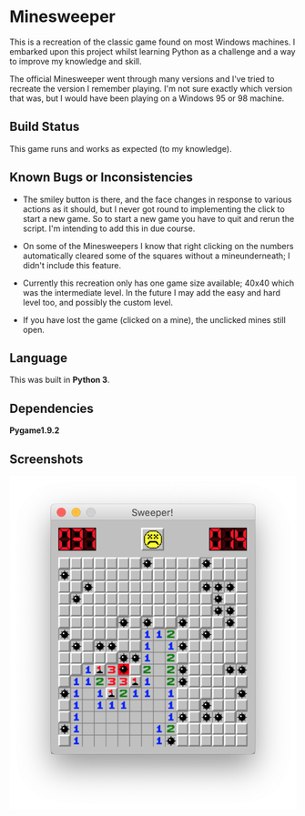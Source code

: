 # Minesweeper

This is a recreation of the classic game found on most Windows machines. I embarked upon this project whilst learning Python as a challenge and a way to improve my knowledge and skill. 

The official Minesweeper went through many versions and I've tried to recreate the version I remember playing. I'm not sure exactly which version that was, but I would have been playing on a Windows 95 or 98 machine. 

## Build Status

This game runs and works as expected (to my knowledge). 

## Known Bugs or Inconsistencies

- The smiley button is there, and the face changes in response to various actions as it should, but I never got round to implementing the click to start a new game. So to start a new game you have to quit and rerun the script. I'm intending to add this in due course.

- On some of the Minesweepers I know that right clicking on the numbers automatically cleared some of the squares without a mineunderneath; I didn't include this feature.

- Currently this recreation only has one game size available; 40x40 which was the intermediate level. In the future I may add the easy and hard level too, and possibly the custom level.

- If you have lost the game (clicked on a mine), the unclicked mines still open.

## Language

This was built in **Python 3**.

## Dependencies

**Pygame1.9.2**

## Screenshots

![screenshot](/images/screenshot.png)
